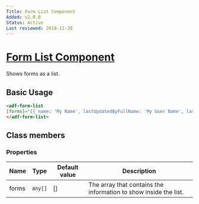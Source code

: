 ```yaml
---
Title: Form List Component
Added: v2.0.0
Status: Active
Last reviewed: 2018-11-20
---
```


# [Form List Component](../../../lib/core/form/components/form-list.component.ts "Defined in form-list.component.ts")

Shows forms as a list.

## Basic Usage

```html
<adf-form-list
[forms]="[{ name: 'My Name', lastUpdatedByFullName: 'My User Name', lastUpdated: '2017-06-01'}]">
</adf-form-list>
```

## Class members

### Properties

| Name  | Type    | Default value | Description                                                      |
| ----- | ------- | ------------- | ---------------------------------------------------------------- |
| forms | `any[]` | \[]           | The array that contains the information to show inside the list. |
